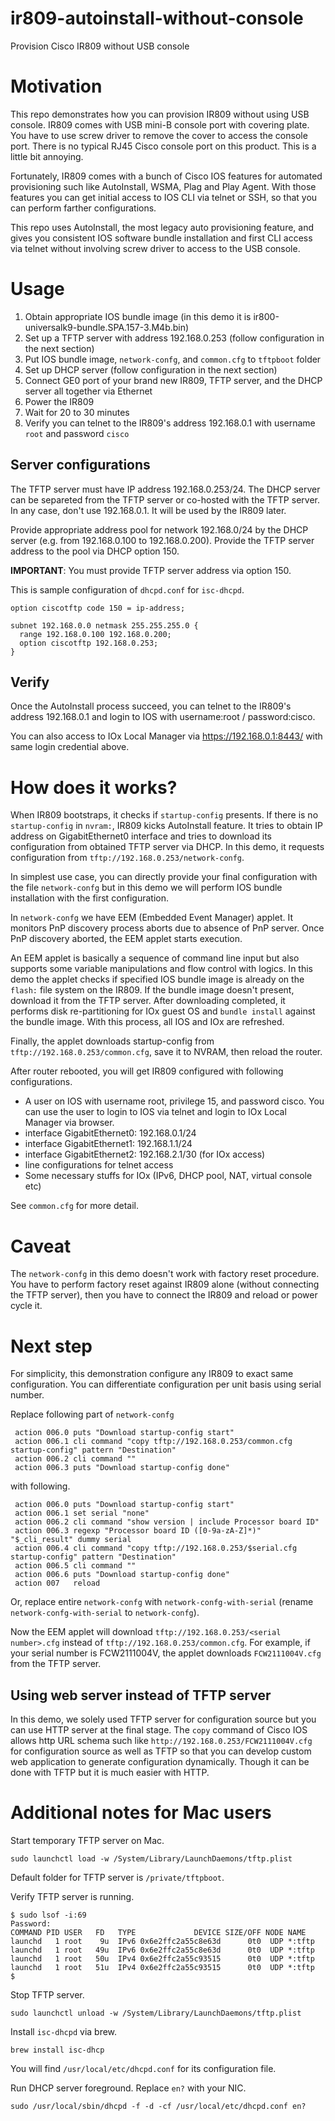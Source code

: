 # ir809-autoinstall-without-console
Provision Cisco IR809 without USB console

# Motivation

This repo demonstrates how you can provision IR809 without using USB console.
IR809 comes with USB mini-B console port with covering plate.  You have to
use screw driver to remove the cover to access the console port.  There is
no typical RJ45 Cisco console port on this product.  This is a little bit
annoying.

Fortunately, IR809 comes with a bunch of Cisco IOS features for automated
provisioning such like AutoInstall, WSMA, Plag and Play Agent.  With those
features you can get initial access to IOS CLI via telnet or SSH, so that
you can perform farther configurations.

This repo uses AutoInstall, the most legacy auto provisioning feature, and
gives you consistent IOS software bundle installation and first CLI access
via telnet without involving screw driver to access to the USB console.

# Usage

1. Obtain appropriate IOS bundle image (in this demo it is
   ir800-universalk9-bundle.SPA.157-3.M4b.bin)
1. Set up a TFTP server with address 192.168.0.253 (follow configuration in
   the next section)
1. Put IOS bundle image, `network-confg`, and `common.cfg` to `tftpboot`
   folder
1. Set up DHCP server (follow configuration in the next section)
1. Connect GE0 port of your brand new IR809, TFTP server, and the DHCP
   server all together via Ethernet
1. Power the IR809
1. Wait for 20 to 30 minutes
1. Verify you can telnet to the IR809's address 192.168.0.1 with username
   `root` and password `cisco`

## Server configurations

The TFTP server must have IP address 192.168.0.253/24.  The DHCP server
can be separeted from the TFTP server or co-hosted with the TFTP server.
In any case, don't use 192.168.0.1.  It will be used by the IR809 later.

Provide appropriate address pool for network 192.168.0/24 by the DHCP server
(e.g. from 192.168.0.100 to 192.168.0.200).  Provide the TFTP server address
to the pool via DHCP option 150.

**IMPORTANT**: You must provide TFTP server address via option 150.

This is sample configuration of `dhcpd.conf` for `isc-dhcpd`.

```
option ciscotftp code 150 = ip-address;

subnet 192.168.0.0 netmask 255.255.255.0 {
  range 192.168.0.100 192.168.0.200;
  option ciscotftp 192.168.0.253;
}
```

## Verify

Once the AutoInstall process succeed, you can telnet to the IR809's address
192.168.0.1 and login to IOS with username:root / password:cisco.

You can also access to IOx Local Manager via https://192.168.0.1:8443/ with
same login credential above.

# How does it works?

When IR809 bootstraps, it checks if `startup-config` presents.  If there is
no `startup-config` in `nvram:`, IR809 kicks AutoInstall feature.  It tries
to obtain IP address on GigabitEthernet0 interface and tries to download
its configuration from obtained TFTP server via DHCP.  In this demo, it
requests configuration from `tftp://192.168.0.253/network-confg`.

In simplest use case, you can directly provide your final configuration with
the file `network-confg` but in this demo we will perform IOS bundle
installation with the first configuration.

In `network-confg` we have EEM (Embedded Event Manager) applet.  It monitors
PnP discovery process aborts due to absence of PnP server.  Once PnP
discovery aborted, the EEM applet starts execution.

An EEM applet is basically a sequence of command line input but also supports
some variable manipulations and flow control with logics.  In this demo the
applet checks if specified IOS bundle image is already on the `flash:` file
system on the IR809.  If the bundle image doesn't present, download it from
the TFTP server.  After downloading completed, it performs disk
re-partitioning for IOx guest OS and `bundle install` against the bundle
image.  With this process, all IOS and IOx are refreshed.

Finally, the applet downloads startup-config from
`tftp://192.168.0.253/common.cfg`, save it to NVRAM, then reload the router.

After router rebooted, you will get IR809 configured with following
configurations.

- A user on IOS with username root, privilege 15, and password cisco.
  You can use the user to login to IOS via telnet and login to IOx Local
  Manager via browser.
- interface GigabitEthernet0:  192.168.0.1/24
- interface GigabitEthernet1:  192.168.1.1/24
- interface GigabitEthernet2:  192.168.2.1/30 (for IOx access)
- line configurations for telnet access
- Some necessary stuffs for IOx (IPv6, DHCP pool, NAT, virtual console etc)

See `common.cfg` for more detail.

# Caveat

The `network-confg` in this demo doesn't work with factory reset procedure.
You have to perform factory reset against IR809 alone (without connecting
the TFTP server), then you have to connect the IR809 and reload or power
cycle it.

# Next step

For simplicity, this demonstration configure any IR809 to exact same
configuration.  You can differentiate configuration per unit basis using
serial number.

Replace following part of `network-confg`

```
 action 006.0 puts "Download startup-config start"
 action 006.1 cli command "copy tftp://192.168.0.253/common.cfg startup-config" pattern "Destination"
 action 006.2 cli command ""
 action 006.3 puts "Download startup-config done"
```

with following.

```
 action 006.0 puts "Download startup-config start"
 action 006.1 set serial "none"
 action 006.2 cli command "show version | include Processor board ID"
 action 006.3 regexp "Processor board ID ([0-9a-zA-Z]*)" "$_cli_result" dummy serial
 action 006.4 cli command "copy tftp://192.168.0.253/$serial.cfg startup-config" pattern "Destination"
 action 006.5 cli command ""
 action 006.6 puts "Download startup-config done"
 action 007   reload
```

Or, replace entire `network-confg` with `network-confg-with-serial`
(rename `network-confg-with-serial` to `network-confg`).

Now the EEM applet will download `tftp://192.168.0.253/<serial number>.cfg`
instead of `tftp://192.168.0.253/common.cfg`.  For example, if your serial
number is FCW2111004V, the applet downloads `FCW2111004V.cfg` from the
TFTP server.

## Using web server instead of TFTP server

In this demo, we solely used TFTP server for configuration source but you
can use HTTP server at the final stage.  The `copy` command of Cisco IOS
allows http URL schema such like `http://192.168.0.253/FCW2111004V.cfg`
for configuration source as well as TFTP so that you can develop custom
web application to generate configuration dynamically.  Though it can be done
with TFTP but it is much easier with HTTP.

# Additional notes for Mac users

Start temporary TFTP server on Mac.

```console
sudo launchctl load -w /System/Library/LaunchDaemons/tftp.plist
```

Default folder for TFTP server is `/private/tftpboot`.

Verify TFTP server is running.

```shell-session
$ sudo lsof -i:69
Password:
COMMAND PID USER   FD   TYPE             DEVICE SIZE/OFF NODE NAME
launchd   1 root    9u  IPv6 0x6e2ffc2a55c8e63d      0t0  UDP *:tftp
launchd   1 root   49u  IPv6 0x6e2ffc2a55c8e63d      0t0  UDP *:tftp
launchd   1 root   50u  IPv4 0x6e2ffc2a55c93515      0t0  UDP *:tftp
launchd   1 root   51u  IPv4 0x6e2ffc2a55c93515      0t0  UDP *:tftp
$
```

Stop TFTP server.

```console
sudo launchctl unload -w /System/Library/LaunchDaemons/tftp.plist
```

Install `isc-dhcpd` via brew.

```console
brew install isc-dhcp
```

You will find `/usr/local/etc/dhcpd.conf` for its configuration file.

Run DHCP server foreground.  Replace `en?` with your NIC.

```console
sudo /usr/local/sbin/dhcpd -f -d -cf /usr/local/etc/dhcpd.conf en?
```
